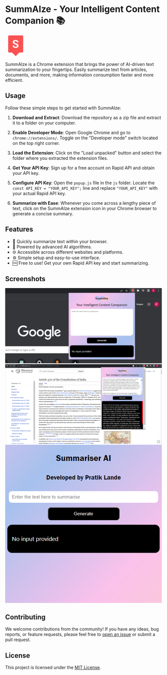 # SummAIze - Your Intelligent Content Companion 📚

![SummAIze Logo](logo.png)

SummAIze is a Chrome extension that brings the power of AI-driven text summarization to your fingertips. Easily summarize text from articles, documents, and more, making information consumption faster and more efficient.

## Usage

Follow these simple steps to get started with SummAIze:

1. **Download and Extract**: Download the repository as a zip file and extract it to a folder on your computer.

2. **Enable Developer Mode**: Open Google Chrome and go to `chrome://extensions/`. Toggle on the "Developer mode" switch located on the top right corner.

3. **Load the Extension**: Click on the "Load unpacked" button and select the folder where you extracted the extension files.

4. **Get Your API Key**: Sign up for a free account on Rapid API and obtain your API key.

5. **Configure API Key**: Open the `popup.js` file in the `js` folder. Locate the `const API_KEY = "YOUR_API_KEY";` line and replace `"YOUR_API_KEY"` with your actual Rapid API key.

6. **Summarize with Ease**: Whenever you come across a lengthy piece of text, click on the SummAIze extension icon in your Chrome browser to generate a concise summary.

## Features

- 🚀 Quickly summarize text within your browser.
- 🧠 Powered by advanced AI algorithms.
- 🌐 Accessible across different websites and platforms.
- ⚙️ Simple setup and easy-to-use interface.
- 🆓 Free to use! Get your own Rapid API key and start summarizing.

## Screenshots

![Screenshot 1](ScreenShot1.png)
![Screenshot 2](ScreenShot2.png)
![Screenshot 3](ScreenShot3.png)

## Contributing

We welcome contributions from the community! If you have any ideas, bug reports, or feature requests, please feel free to [open an issue](link_to_issue_tracker) or submit a pull request.

## License

This project is licensed under the [MIT License](link_to_license_file).
